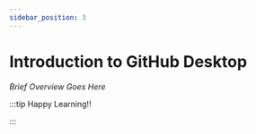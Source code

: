 ```yaml
---
sidebar_position: 3
---
```


# Introduction to GitHub Desktop

_Brief Overview Goes Here_

:::tip Happy Learning!!

<QuestButton text="Go To Quest" link="https://app.stackup.dev/quest_page/introduction-to-github-desktop" />

:::
